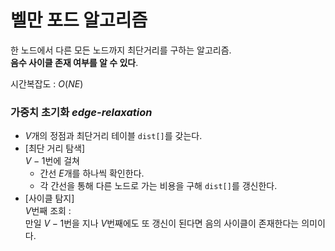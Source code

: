# 벨만 포드 알고리즘
한 노드에서 다른 모든 노드까지 최단거리를 구하는 알고리즘.  
**음수 사이클 존재 여부를 알 수 있다**.  

시간복잡도 : $O(NE)$

### 가중치 초기화 *edge-relaxation*
- $V$개의 정점과 최단거리 테이블 ```dist[]```를 갖는다.  
- [최단 거리 탐색]  
  $V-1$번에 걸쳐 
    - 간선 $E$개를 하나씩 확인한다.
    - 각 간선을 통해 다른 노드로 가는 비용을 구해 ```dist[]```를 갱신한다.
- [사이클 탐지]  
  $V$번째 조회 :  
  만일 $V-1$번을 지나 $V$번째에도 또 갱신이 된다면 음의 사이클이 존재한다는 의미이다. 

